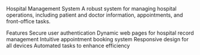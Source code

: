 Hospital Management System
A robust system for managing hospital operations, including patient and doctor information, appointments, and front-office tasks.

Features
 Secure user authentication
 Dynamic web pages for hospital record management
 Intuitive appointment booking system
 Responsive design for all devices
 Automated tasks to enhance efficiency
